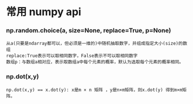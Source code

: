 # 常用 numpy api

### np.random.choice(a, size=None, replace=True, p=None)
```
从a(只要是ndarray都可以，但必须是一维的)中随机抽取数字，并组成指定大小(size)的数组
replace:True表示可以取相同数字，False表示不可以取相同数字
数组p：与数组a相对应，表示取数组a中每个元素的概率，默认为选取每个元素的概率相同。
```

### np.dot(x,y) 
```
np.dot(x,y) == x.dot(y): x是m × n 矩阵 ，y是n×m矩阵，则x.dot(y) 得到m×m矩阵。
```